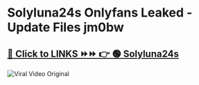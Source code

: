 
 # Solyluna24s Onlyfans Leaked - Update Files jm0bw

## <h2><a href="https://clipsfans.com/Solyluna24s&ref=git">🔗 Click to LINKS ⏩⏩ 👉 🟢 Solyluna24s </a></h2>

<a href="https://clipsfans.com/Solyluna24s&ref=git" rel="nofollow" data-target="animated-image.originalLink"><img src="https://i.ibb.co.com/xMMVF88/686577567.gif" alt="Viral Video Original" style="max-width: 100%; display: inline-block;" data-target="animated-image.originalImage"></a>

